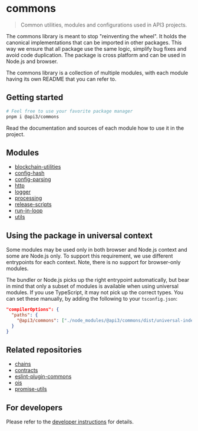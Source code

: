 # commons

> Common utilities, modules and configurations used in API3 projects.

The commons library is meant to stop "reinventing the wheel". It holds the canonical implementations that can be
imported in other packages. This way we ensure that all package use the same logic, simplify bug fixes and avoid code
duplication. The package is cross platform and can be used in Node.js and browser.

The commons library is a collection of multiple modules, with each module having its own README that you can refer to.

## Getting started

```sh
# Feel free to use your favorite package manager
pnpm i @api3/commons
```

Read the documentation and sources of each module how to use it in the project.

## Modules

- [blockchain-utilities](./src/blockchain-utilities/README.md)
- [config-hash](./src/config-hash/README.md)
- [config-parsing](./src/config-parsing/README.md)
- [http](./src/http/README.md)
- [logger](./src/logger/README.md)
- [processing](./src/processing/README.md)
- [release-scripts](./src/release-scripts/README.md)
- [run-in-loop](./src/run-in-loop/README.md)
- [utils](./src/utils/README.md)

## Using the package in universal context

Some modules may be used only in both browser and Node.js context and some are Node.js only. To support this
requirement, we use different entrypoints for each context. Note, there is no support for browser-only modules.

The bundler or Node.js picks up the right entrypoint automatically, but bear in mind that only a subset of modules is
available when using universal modules. If you use TypeScript, it may not pick up the correct types. You can set these
manually, by adding the following to your `tsconfig.json`:

```json
"compilerOptions": {
  "paths": {
    "@api3/commons": ["./node_modules/@api3/commons/dist/universal-index.d.ts"]
  }
}
```

## Related repositories

- [chains](https://github.com/api3dao/chains)
- [contracts](https://github.com/api3dao/contracts)
- [eslint-plugin-commons](https://github.com/api3dao/eslint-plugin-commons)
- [ois](https://github.com/api3dao/ois)
- [promise-utils](https://github.com/api3dao/promise-utils)

## For developers

Please refer to the [developer instructions](./dev-README.md) for details.
